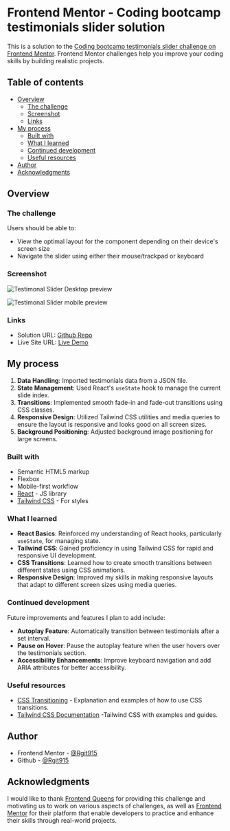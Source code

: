 # Frontend Mentor - Coding bootcamp testimonials slider solution

This is a solution to the [Coding bootcamp testimonials slider challenge on Frontend Mentor](https://www.frontendmentor.io/challenges/coding-bootcamp-testimonials-slider-4FNyLA8JL). Frontend Mentor challenges help you improve your coding skills by building realistic projects.

## Table of contents

- [Overview](#overview)
  - [The challenge](#the-challenge)
  - [Screenshot](#screenshot)
  - [Links](#links)
- [My process](#my-process)
  - [Built with](#built-with)
  - [What I learned](#what-i-learned)
  - [Continued development](#continued-development)
  - [Useful resources](#useful-resources)
- [Author](#author)
- [Acknowledgments](#acknowledgments)


## Overview

### The challenge

Users should be able to:

- View the optimal layout for the component depending on their device's screen size
- Navigate the slider using either their mouse/trackpad or keyboard

### Screenshot


![Testimonal Slider Desktop preview](./src/assets/screenshots/testimonal-slider-desktop-solution-preview.png)

![Testimonal Slider mobile preview](./src/assets/screenshots/testimonal-slider-mobile-solution-preview.png)



### Links

- Solution URL: [Github Repo](https://github.com/Rgit915/coding-bootcamp-testimonals-slider)
- Live Site URL: [Live Demo](https://bootcamp-testimonal-slider-rora.netlify.app/)

## My process

1. **Data Handling**: Imported testimonials data from a JSON file.
2. **State Management**: Used React's `useState` hook to manage the current slide index.
3. **Transitions**: Implemented smooth fade-in and fade-out transitions using CSS classes.
4. **Responsive Design**: Utilized Tailwind CSS utilities and media queries to ensure the layout is responsive and looks good on all screen sizes.
5. **Background Positioning**: Adjusted background image positioning for large screens.


### Built with

- Semantic HTML5 markup
- Flexbox
- Mobile-first workflow
- [React](https://reactjs.org/) - JS library
- [Tailwind CSS](https:///) - For styles



### What I learned

- **React Basics**: Reinforced my understanding of React hooks, particularly `useState`, for managing state.
- **Tailwind CSS**: Gained proficiency in using Tailwind CSS for rapid and responsive UI development.
- **CSS Transitions**: Learned how to create smooth transitions between different states using CSS animations.
- **Responsive Design**: Improved my skills in making responsive layouts that adapt to different screen sizes using media queries.


### Continued development


Future improvements and features I plan to add include:
- **Autoplay Feature**: Automatically transition between testimonials after a set interval.
- **Pause on Hover**: Pause the autoplay feature when the user hovers over the testimonials section.
- **Accessibility Enhancements**: Improve keyboard navigation and add ARIA attributes for better accessibility.



### Useful resources

- [CSS Transitioning](https://developer.mozilla.org/en-US/docs/Web/CSS/CSS_Transitions/Using_CSS_transitions) - Explanation and examples of how to use CSS transitions.
- [Tailwind CSS Documentation](https://tailwindcss.com/docs/) -Tailwind CSS with examples and guides.

## Author

- Frontend Mentor - [@Rgit915](https://www.frontendmentor.io/profile/Rgit915)
- Github - [@Rgit915](https://github.com/Rgit915)

## Acknowledgments
I would like to thank [Frontend Queens](https://beacons.ai/frontendqueens) for providing this challenge and motivating us to work on various aspects of challenges, as well as [Frontend Mentor](https://www.frontendmentor.io/) for their platform that enable developers to practice and enhance their skills through real-world projects.
